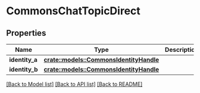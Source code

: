 # CommonsChatTopicDirect

## Properties

Name | Type | Description | Notes
------------ | ------------- | ------------- | -------------
**identity_a** | [**crate::models::CommonsIdentityHandle**](CommonsIdentityHandle.md) |  | 
**identity_b** | [**crate::models::CommonsIdentityHandle**](CommonsIdentityHandle.md) |  | 

[[Back to Model list]](../README.md#documentation-for-models) [[Back to API list]](../README.md#documentation-for-api-endpoints) [[Back to README]](../README.md)


